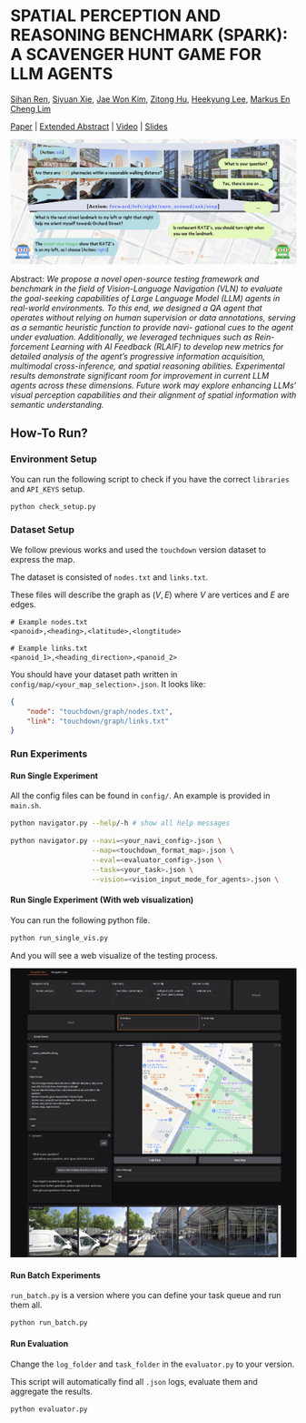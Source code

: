 # SPATIAL PERCEPTION AND REASONING BENCHMARK (SPARK): A SCAVENGER HUNT GAME FOR LLM AGENTS

[Sihan Ren](https://github.com/Tabiiiqwq), [Siyuan Xie](https://simonxie2004.github.io/about/), [Jae Won Kim](https://github.com/richard21a), [Zitong Hu](https://github.com/pyotrhu), [Heekyung Lee](https://github.com/Kyunnilee), [Markus En Cheng Lim](https://github.com/mcxpm)

[Paper](paper/194_Scavenger_Hunt_Submission.pdf) | [Extended Abstract](paper/Extended_Abstract.pdf) | [Video](https://drive.google.com/drive/folders/1I0CfSKPIilZk__pB_aDKOydfYclBj1Wo) | [Slides](https://drive.google.com/drive/folders/1I0CfSKPIilZk__pB_aDKOydfYclBj1Wo)

![teaser](./images/README/teaser.png)

Abstract: *We propose a novel open-source testing framework and benchmark in the field of Vision-Language Navigation (VLN) to evaluate the goal-seeking capabilities of Large Language Model (LLM) agents in real-world environments. To this end, we designed a QA agent that operates without relying on human supervision or data annotations, serving as a semantic heuristic function to provide navi-
gational cues to the agent under evaluation. Additionally, we leveraged techniques such as Rein-forcement Learning with AI Feedback (RLAIF) to develop new metrics for detailed analysis of the agent’s progressive information acquisition, multimodal cross-inference, and spatial reasoning abilities. Experimental results demonstrate significant room for improvement in current LLM agents across these dimensions. Future work may explore enhancing LLMs’ visual perception capabilities and their alignment of spatial information with semantic understanding.*

## How-To Run?

### Environment Setup

You can run the following script to check if you have the correct `libraries` and `API_KEYS` setup.

```bash
python check_setup.py
```

### Dataset Setup

We follow previous works and used the `touchdown` version dataset to express the map.

The dataset is consisted of `nodes.txt` and `links.txt`. 

These files will describe the graph as $(V, E)$ where $V$ are vertices and $E$ are edges.

```
# Example nodes.txt
<panoid>,<heading>,<latitude>,<longtitude>
```

```
# Example links.txt
<panoid_1>,<heading_direction>,<panoid_2>
```

You should have your dataset path written in `config/map/<your_map_selection>.json`. It looks like:

```json
{
    "node": "touchdown/graph/nodes.txt",
    "link": "touchdown/graph/links.txt"
}
```

### Run Experiments

#### Run Single Experiment

All the config files can be found in `config/`. An example is provided in `main.sh`.

```bash
python navigator.py --help/-h # show all help messages
```

```bash
python navigator.py --navi=<your_navi_config>.json \
                    --map=<touchdown_format_map>.json \
                    --eval=<evaluator_config>.json \
                    --task=<your_task>.json \
                    --vision=<vision_input_mode_for_agents>.json \
```

#### Run Single Experiment (With web visualization)

You can run the following python file.

```bash
python run_single_vis.py
```

And you will see a web visualize of the testing process.

![run_single_vis](./images/README/run_single_vis.png)

#### Run Batch Experiments

`run_batch.py` is a version where you can define your task queue and run them all.

```bash
python run_batch.py
```

#### Run Evaluation

Change the `log_folder` and `task_folder` in the `evaluator.py` to your version. 

This script will automatically find all `.json` logs, evaluate them and aggregate the results.

```bash
python evaluator.py
```
